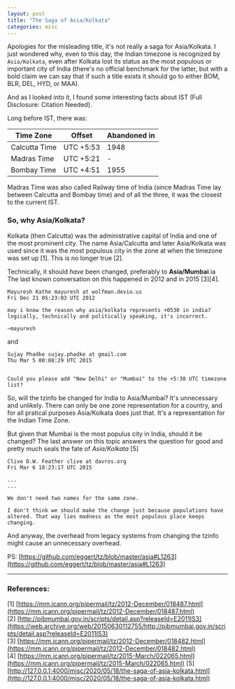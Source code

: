 ```yaml
---
layout: post
title: "The Saga of Asia/Kolkata"
categories: misc
---
```


Apologies for the misleading title, it's not really a saga for Asia/Kolkata. I just wondered why, even to this day, the Indian timezone is recognized by `Asia/Kolkata`, even after Kolkata lost its status as the most populous or important city of India (there's no official benchmark for the latter, but with a bold claim we can say that if such a title exists it should go to either BOM, BLR, DEL, HYD, or MAA).

And as I looked into it, I found some interesting facts about IST (Full Disclosure: Citation Needed).

Long before IST, there was:

Time Zone             | Offset                | Abandoned in          | 
--------------------- | --------------------- | --------------------- | 
Calcutta Time         | UTC +5:53             | 1948			      | 
Madras Time           | UTC +5:21             |  -    				  |
Bombay Time           | UTC +4:51             | 1955     			  |

Madras Time was also called Railway time of India (since Madras Time lay between Calcutta and Bombay time) and of all the three, it was the closest to the current IST.

### So, why Asia/Kolkata?
Kolkata (then Calcutta) was the administrative capital of India and one of the most prominent city. The name Asia/Calcutta and later Asia/Kolkata was used since it was the most populous city in the zone at when the timezone was set up [1]. This is no longer true [2].

Technically, it should _have_ been changed, preferably to **Asia/Mumbai**.ia The last known conversation on this happened in 2012 and in 2015 [3][4]. 

```
Mayuresh Kathe mayuresh at wolfman.devio.us
Fri Dec 21 05:23:03 UTC 2012 

may i know the reason why asia/kolkata represents +0530 in india?
logically, technically and politically speaking, it's incorrect.

~mayuresh
```
and 
```
Sujay Phadke sujay.phadke at gmail.com
Thu Mar 5 00:08:29 UTC 2015 


Could you please add "New Delhi" or "Mumbai" to the +5:30 UTC timezone
list?
```

So, will the tzinfo be changed for India to Asia/Mumbai? It's unnecessary and unlikely. There can only be one zone representation for a country, and for all pratical purposes Asia/Kolkata does just that. It's a representation for the Indian Time Zone.

But given that Mumbai is the most populus city in India, should it be changed? The last answer on this topic answers the question for good and pretty much seals the fate of *Asia/Kolkata* [5]

```
Clive D.W. Feather clive at davros.org
Fri Mar 6 18:23:17 UTC 2015 

...
...

We don't need two names for the same zone.

I don't think we should make the change just because populations have
altered. That way lies madness as the most populous place keeps changing.
```

And anyway, the overhead from legacy systems from changing the tzinfo might cause an unnecessary overhead.


PS: [https://github.com/eggert/tz/blob/master/asia#L1263](https://github.com/eggert/tz/blob/master/asia#L1263)

---
### References:
[1] [https://mm.icann.org/pipermail/tz/2012-December/018487.html](https://mm.icann.org/pipermail/tz/2012-December/018487.html)<br>
[2] [http://pibmumbai.gov.in/scripts/detail.asp?releaseId=E2011IS3](https://web.archive.org/web/20150630112755/http://pibmumbai.gov.in/scripts/detail.asp?releaseId=E2011IS3) <br>
[3] [https://mm.icann.org/pipermail/tz/2012-December/018482.html](https://mm.icann.org/pipermail/tz/2012-December/018482.html)<br>
[4] [https://mm.icann.org/pipermail/tz/2015-March/022065.html](https://mm.icann.org/pipermail/tz/2015-March/022065.html)
[5] [http://127.0.0.1:4000/misc/2020/05/18/the-saga-of-asia-kolkata.html](http://127.0.0.1:4000/misc/2020/05/18/the-saga-of-asia-kolkata.html)